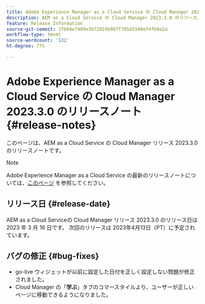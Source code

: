 ```yaml
---
title: Adobe Experience Manager as a Cloud Service の Cloud Manager 2023.3.0 のリリースノート
description: AEM as a Cloud Service の Cloud Manager 2023.3.0 のリリースノートです。
feature: Release Information
source-git-commit: 1fb94e7409e3b72824b907f785d3340ef4fb9a2a
workflow-type: tm+mt
source-wordcount: '131'
ht-degree: 77%

---
```



# Adobe Experience Manager as a Cloud Service の Cloud Manager 2023.3.0 のリリースノート {#release-notes}

このページは、AEM as a Cloud Service の Cloud Manager リリース 2023.3.0 のリリースノートです。

>[!NOTE]
>
>Adobe Experience Manager as a Cloud Service の最新のリリースノートについては、[このページ](/help/release-notes/release-notes-cloud/release-notes-current.md) を参照してください。

## リリース日 {#release-date}

AEM as a Cloud Serviceの Cloud Manager リリース 2023.3.0 のリリース日は 2023 年 3 月 16 日です。 次回のリリースは 2023年4月13日（PT）に予定されています。

## バグの修正 {#bug-fixes}

* go-live ウィジェットが以前に設定した日付を正しく設定しない問題が修正されました。
* Cloud Manager の「**学ぶ**」タブのコマースタイルより、ユーザーが正しいページに移動できるようになりました。

